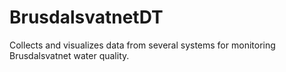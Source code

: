 # BrusdalsvatnetDT
Collects and visualizes data from several systems for monitoring Brusdalsvatnet water quality.
